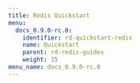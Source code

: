 ```yaml
---
title: Redis Quickstart
menu:
  docs_0.9.0-rc.0:
    identifier: rd-quickstart-redis
    name: Quickstart
    parent: rd-redis-guides
    weight: 15
menu_name: docs_0.9.0-rc.0
---
```

